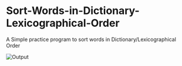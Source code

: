 # Sort-Words-in-Dictionary-Lexicographical-Order
A Simple practice program to sort words in Dictionary/Lexicographical Order

![Output](https://i.imgur.com/X4hk9vG.png)
